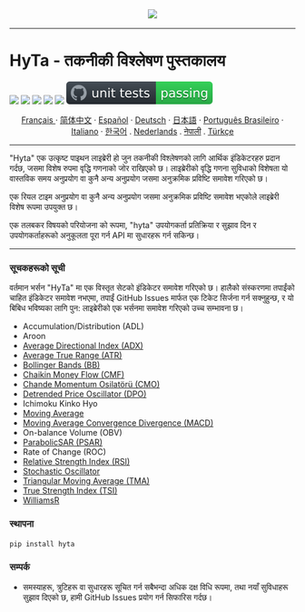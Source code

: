 <div align="center">
  <img src=https://avatars.githubusercontent.com/u/113800422?s=200&v=4"><br>
</div>

-----------------
# HyTa - तकनीकी विश्लेषण पुस्तकालय

![](https://img.shields.io/badge/python-3.8-blue.svg) ![](https://img.shields.io/badge/python-3.9-blue.svg) ![](https://img.shields.io/badge/python-3.10-blue.svg) ![](https://img.shields.io/badge/python-3.11-blue.svg) ![](https://img.shields.io/badge/pypy-3-blue.svg) ![unit tests](https://github.com/Hypance/HypanceDataAnalysis/blob/read.me/readme_docs/unittest.svg) 



<p align="center">
    <a href="/readme_docs/readme_fr.md">Français </a>
    ·
    <a href="/readme_docs/readme_cn.md">简体中文</a>
    ·
    <a href="/readme_docs/readme_es.md">Español</a>
    ·
    <a href="/readme_docs/readme_de.md">Deutsch</a>
    ·
    <a href="/readme_docs/readme_ja.md">日本語</a>
    ·
    <a href="/readme_docs/readme_pt-BR.md">Português Brasileiro</a>
    ·
    <a href="/readme_docs/readme_it.md">Italiano</a>
    ·
    <a href="/readme_docs/readme_kr.md">한국어</a>
    .
    <a href="/readme_docs/readme_nl.md">Nederlands</a>
    .
    <a href="/readme_docs/readme_np.md">नेपाली</a>
    .
    <a href="/readme_docs/readme_tr.md">Türkçe</a>
  </p>

-----------------

"Hyta" एक उत्कृष्ट पाइथन लाइब्रेरी हो जुन तकनीकी विश्लेषणको लागि आर्थिक इंडिकेटरहरु प्रदान गर्दछ, जसमा विशेष रुपमा वृद्धि गणनाको जोर राखिएको छ। लाइब्रेरीको वृद्धि गणना सुविधाको विशेषता यो वास्तविक समय अनुप्रयोग वा कुनै अन्य अनुप्रयोग जसमा अनुक्रमिक प्रविष्टि समावेश गरिएको छ।

एक रियल टाइम अनुप्रयोग वा कुनै अन्य अनुप्रयोग जसमा अनुक्रमिक प्रविष्टि समावेश भएकोले लाइब्रेरी विशेष रूपमा उपयुक्त छ।

एक तलबकर विषयको परियोजना को रूपमा, "hyta" उपयोगकर्ता प्रतिक्रिया र सुझाव दिन र उपयोगकर्ताहरूको अनुकूलता पूरा गर्न API मा सुधारहरू गर्न सकिन्छ।

---

### सूचकहरूको सूची

वर्तमान भर्सन "HyTa" मा एक विस्तृत सेटको इंडिकेटर समावेश गरिएको छ। हालैको संस्करणमा तपाईंको चाहित इंडिकेटर समावेश नभएमा, तपाईं GitHub Issues मार्फत एक टिकेट सिर्जना गर्न सक्नुहुन्छ, र यो बिबिध भविष्यका लागि पुन: लाइब्रेरीको एक भर्सनमा समावेश गरिएको उच्च सम्भावना छ।

- Accumulation/Distribution (ADL)
- Aroon
- [Average Directional Index (ADX)](https://github.com/Hypance/HypanceDataAnalysis/blob/main/hyta/adx.py)
- [Average True Range (ATR)](https://github.com/Hypance/HypanceDataAnalysis/blob/main/hyta/atr.py)
- [Bollinger Bands (BB)](https://github.com/Hypance/HypanceDataAnalysis/blob/main/hyta/bollinger.py)
- [Chaikin Money Flow (CMF)](https://github.com/Hypance/HypanceDataAnalysis/blob/main/hyta/cmf.py)
- [Chande Momentum Osilatörü (CMO)](https://github.com/Hypance/HypanceDataAnalysis/blob/main/hyta/cmo.py)
- [Detrended Price Oscillator (DPO)](https://github.com/Hypance/HypanceDataAnalysis/blob/main/hyta/dpo.py)
- Ichimoku Kinko Hyo
- [Moving Average](https://github.com/Hypance/HypanceDataAnalysis/blob/main/hyta/movingaverage.py)
- [Moving Average Convergence Divergence (MACD)](https://github.com/Hypance/HypanceDataAnalysis/blob/main/hyta/macd.py)
- On-balance Volume (OBV)
- [ParabolicSAR (PSAR)](https://github.com/Hypance/HypanceDataAnalysis/blob/main/hyta/psar.py)
- Rate of Change (ROC)
- [Relative Strength Index (RSI)](https://github.com/Hypance/HypanceDataAnalysis/blob/main/hyta/rsi.py)
- [Stochastic Oscillator](https://github.com/Hypance/HypanceDataAnalysis/blob/main/hyta/Stochastic_Oscillator.py)
- [Triangular Moving Average (TMA)](https://github.com/Hypance/HypanceDataAnalysis/blob/main/hyta/tma.py)
- [True Strength Index (TSI)](https://github.com/Hypance/HypanceDataAnalysis/blob/main/hyta/tsi.py)
- [WilliamsR](https://github.com/Hypance/HypanceDataAnalysis/blob/main/hyta/williams_r.py)


### स्थापना
```bash
pip install hyta
```

### सम्पर्क

- समस्याहरू, त्रुटिहरू वा सुधारहरू सूचित गर्न सबैभन्दा अधिक दक्ष विधि रूपमा, तथा नयाँ सुविधाहरू सुझाव दिएको छ, हामी GitHub Issues प्रयोग गर्न सिफारिस गर्दछ।